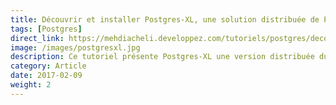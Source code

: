 ```yaml
---
title: Découvrir et installer Postgres-XL, une solution distribuée de PostgreSQL
tags: [Postgres]
direct_link: https://mehdiacheli.developpez.com/tutoriels/postgres/decouvrir-installer-postgresxl/
image: /images/postgresxl.jpg
description: Ce tutoriel présente Postgres-XL une version distribuée du système de gestion de bases de données Postgres (co-écrit avec Mehdi Acheli).
category: Article
date: 2017-02-09
weight: 2
---
```

